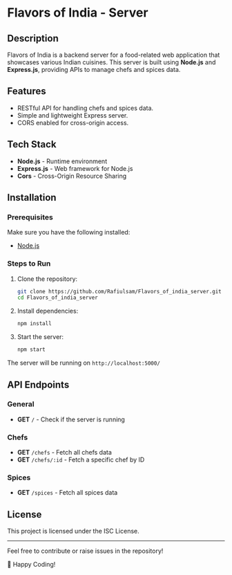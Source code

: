 # Flavors of India - Server

## Description
Flavors of India is a backend server for a food-related web application that showcases various Indian cuisines. This server is built using **Node.js** and **Express.js**, providing APIs to manage chefs and spices data.

## Features
- RESTful API for handling chefs and spices data.
- Simple and lightweight Express server.
- CORS enabled for cross-origin access.

## Tech Stack
- **Node.js** - Runtime environment
- **Express.js** - Web framework for Node.js
- **Cors** - Cross-Origin Resource Sharing

## Installation

### Prerequisites
Make sure you have the following installed:
- [Node.js](https://nodejs.org/en/download/)

### Steps to Run
1. Clone the repository:
   ```sh
   git clone https://github.com/Rafiulsam/Flavors_of_india_server.git
   cd Flavors_of_india_server
   ```
2. Install dependencies:
   ```sh
   npm install
   ```
3. Start the server:
   ```sh
   npm start
   ```

The server will be running on `http://localhost:5000/`

## API Endpoints

### General
- **GET** `/` - Check if the server is running

### Chefs
- **GET** `/chefs` - Fetch all chefs data
- **GET** `/chefs/:id` - Fetch a specific chef by ID

### Spices
- **GET** `/spices` - Fetch all spices data

## License
This project is licensed under the ISC License.

---
Feel free to contribute or raise issues in the repository!

🚀 Happy Coding!